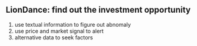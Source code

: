 ## LionDance: find out the investment opportunity

1. use textual information to figure out abnomaly
2. use price and market signal to alert
3. alternative data to seek factors